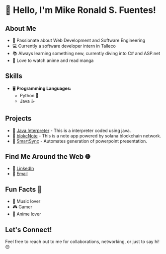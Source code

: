 # 👋 Hello, I'm Mike Ronald S. Fuentes!

## About Me
- 🌟 Passionate about Web Development and Software Engineering 
- 💻 Currently a software developer intern in Talleco
- 📚 Always learning something new, currently diving into C# and ASP.net
- 🎨 Love to watch anime and read manga

## Skills
- 🖥️ **Programming Languages:**
  - Python 🐍
  - Java ☕

## Projects
- 🔗 [Java Interpreter](https://github.com/mikeronald-fuentes/Prog-lang.git) - This is a interpreter coded using java.
- 🔗 [blokcNote](https://github.com/mikeronald-fuentes/IE-Final-project.git) - This is a note app powered by solana blockchain network.
- 🔗 [SmartSync](https://github.com/mikeronald-fuentes/SmartSync-Automated-PowerPoint-Generator.git) - Automates generation of powerpoint presentation.

## Find Me Around the Web 🌐
- 💼 [LinkedIn](https://www.linkedin.com/in/mike-ronald-fuentes-4ba7582a6/)
- 📧 [Email](mailto:mronaldfuentes@gmail.com)

## Fun Facts 🎉
- 🎵 Music lover
- 🎮 Gamer
- 🎥 Anime lover

## Let's Connect!
Feel free to reach out to me for collaborations, networking, or just to say hi! 😊
